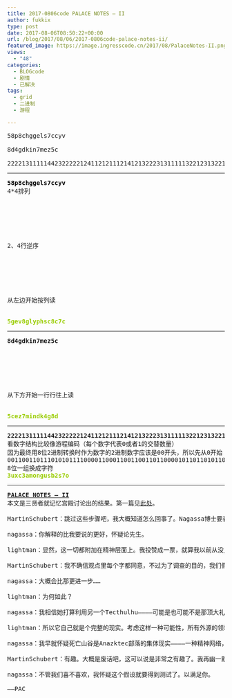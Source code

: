 ```yaml
---
title: 2017-0806code PALACE NOTES – II
author: fukkix
type: post
date: 2017-08-06T08:50:22+00:00
url: /blog/2017/08/06/2017-0806code-palace-notes-ii/
featured_image: https://image.ingresscode.cn/2017/08/PalaceNotes-II.png?x-oss-process=image/resize,m_fill,w_700,h_220
views:
  - "48"
categories:
  - BLOGcode
  - 剧情
  - 已解决
tags:
  - grid
  - 二进制
  - 游程

---
```

<pre>58p8chggels7ccyv

8d4gdkin7mez5c

222213111114423222221241121211121412132223131111132212313221232222131214
<!--more--></pre>

* * *

<pre><strong><span style="color: #000000;">58p8chggels7ccyv</span></strong>
4*4排列



<table border="0" cellpading="0" cellspacing="0"   >
  
  	
  
</table>

2、4行逆序



<table border="0" cellpading="0" cellspacing="0"   >
  
  	
  
</table>

从左边开始按列读


<span style="color: #99cc00;"><strong>5gev8glyphsc8c7c</strong></span></pre>

* * *

<pre><strong>8d4gdkin7mez5c
</strong>


<table border="0" cellpading="0" cellspacing="0"   >
  
  	
  
</table>

从下方开始一行行往上读

<strong>
<span style="color: #99cc00;">5cez7mindk4g8d</span></strong></pre>

* * *

<pre><strong>222213111114423222221241121211121412132223131111132212313221232222131214
</strong>看数字结构比较像游程编码（每个数字代表0或者1的交替数量）
因为最终用8位2进制转换时作为数字的2进制数字应该是00开头，所以先从0开始
0011001101110101011110000110001100110011011000010110110101101111011011100110011101110101011100110110001000110010011100110011011101101111
8位一组换成字符
<span style="color: #99cc00;"><strong>3uxc3amongusb2s7o</strong></span></pre>

* * *

<pre><strong><a href="http://investigate.ingress.com/2017/08/06/palace-notes-ii/">PALACE NOTES – II</a> 
</strong>本文是三贤者就记忆宫殿讨论出的结果。第一篇见<a href="https://www.ingresscode.cn/2017/08/05/2017-0805code-palace-notes-i/">此处</a>。

MartinSchubert：跳过这些步骤吧，我大概知道怎么回事了。Nagassa博士要表达的意思是当一个记忆宫殿和外源连接后，体现出外源的现实。它可以被他人访问，进而形成了物理和精神上的现实。

nagassa：你解释的比我要说的更好，怀疑论先生。

lightman：显然，这一切都附加在精神层面上。我投赞成一票，就算我以前从没见过这样的组合方式。

MartinSchubert：我不确信观点里每个字都同意，不过为了调查的目的，我们假设它是正确的吧。你们暗示Misty在具有远见功能型的Tecthulhu帮助下正在扩大或改进一个记忆宫殿。

nagassa：大概会比那更进一步……

lightman：为何如此？

nagassa：我相信她打算利用另一个Tecthulhu————可能是也可能不是那顶大礼帽（原文that may or may not be tophat，大概是指Misty用魔术礼帽经常作出一些惊奇的事）————使这个记忆宫殿能具现物理和精神上的外源现实。

lightman：所以它自己就是个完整的现实。考虑这样一种可能性，所有外源的领域都是一种可共享的现实的心理感知起源地。

nagassa：我早就怀疑死亡山谷是Anazktec部落的集体现实————一种精神网络，自远古神器出现那刻，就变成了真正的现实。

MartinSchubert：有趣。大概是废话吧，这可以说是非常之有趣了。我再幽一默( 要是真的如此，你用什么来证明？这个理论怎么被测试呢？

nagassa：不管我们喜不喜欢，我怀疑这个假设就要得到测试了。以满足你。

——PAC</pre>